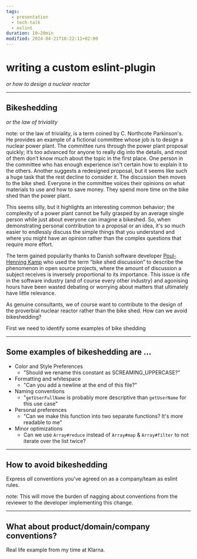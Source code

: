 ```yaml
---
tags:
  - presentation
  - tech-talk
  - eslint
duration: 10–20min
modified: 2024-04-21T18:22:11+02:00
---
```


# writing a custom eslint-plugin
_or how to design a nuclear reactor_

---

## Bikeshedding

_or the law of triviality_ <!-- element class="fragment" -->

note:  or the law of triviality, is a term coined by C. Northcote Parkinson's. He provides an example of a fictional committee whose job is to design a nuclear power plant. The committee runs through the power plant proposal quickly; it’s too advanced for anyone to really dig into the details, and most of them don’t know much about the topic in the first place. One person in the committee who has enough experience isn't certain how to explain it to the others. Another suggests a redesigned proposal, but it seems like such a huge task that the rest decline to consider it. The discussion then moves to the bike shed. Everyone in the committee voices their opinions on what materials to use and how to save money. They spend more time on the bike shed than the power plant.

This seems silly, but it highlights an interesting common behavior; the complexity of a power plant cannot be fully grasped by an average single person while just about everyone can imagine a bikeshed. So, when demonstrating personal contribution to a proposal or an idea, it's so much easier to endlessly discuss the simple things that you understand and where you might have an opinion rather than the complex questions that require more effort.

 The term gained popularity thanks to Danish software developer [Poul-Henning Kamp](https://en.wikipedia.org/wiki/Poul-Henning_Kamp) who used the term “bike shed discussion” to describe the phenomenon in open source projects, where the amount of discussion a subject receives is inversely proportional to its importance. This issue is rife in the software industry (and of course every other industry) and agonising hours have been wasted debating or worrying about matters that ultimately have little relevance.

As genuine consultants, we of course want to contribute to the design of the proverbial nuclear reactor rather than the bike shed. How can we avoid bikeshedding?

First we need to identify some examples of bike shedding

---

## Some examples of bikeshedding are ...

+ Color and Style Preferences
	+ "Should we rename this constant as SCREAMING_UPPERCASE?"
+ Formatting and whitespace
	+ "Can you add a newline at the end of this file?"
+ Naming conventions
	+ "`getUserFullName` is probably more descriptive than `getUserName` for this use case"
 + Personal preferences
	 + "Can we make this function into two separate functions? It's more readable to me"
 + Minor optimizations
	 + Can we use `Array#reduce` instead of `Array#map` & `Array#filter` to not iterate over the list twice?

---

## How to avoid bikeshedding

Express _all_ conventions you've agreed on as a company/team as eslint rules. 
<!-- element class="fragment" -->

note: This will move the burden of nagging about conventions from the reviewer to the developer implementing this change.

---

## What about product/domain/company conventions?

Real life example from my time at Klarna.

## 